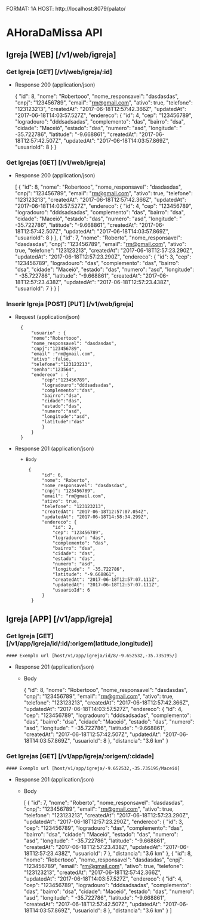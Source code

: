 FORMAT: 1A
HOST: http://localhost:8079/palato/

# AHoraDaMissa API

## Igreja [WEB] [/v1/web/igreja]
### Get Igreja [GET]  [/v1/web/igreja/:id]

+ Response 200 (application/json)

    {
        "id": 8,
        "nome": "Robertooo",
        "nome_responsavel": "dasdasdas",
        "cnpj": "123456789",
        "email": "rm@gmail.com",
        "ativo": true,
        "telefone": "123123213",
        "createdAt": "2017-06-18T12:57:42.366Z",
        "updatedAt": "2017-06-18T14:03:57.527Z",
        "endereco": {
            "id": 4,
            "cep": "123456789",
            "logradouro": "dddsadsadas",
            "complemento": "das",
            "bairro": "dsa",
            "cidade": "Maceió",
            "estado": "das",
            "numero": "asd",
            "longitude": " -35.722786",
            "latitude": "-9.668861",
            "createdAt": "2017-06-18T12:57:42.507Z",
            "updatedAt": "2017-06-18T14:03:57.869Z",
            "usuarioId": 8
        }
    }

### Get Igrejas [GET]  [/v1/web/igreja]

+ Response 200 (application/json)

    [
        {
            "id": 8,
            "nome": "Robertooo",
            "nome_responsavel": "dasdasdas",
            "cnpj": "123456789",
            "email": "rm@gmail.com",
            "ativo": true,
            "telefone": "123123213",
            "createdAt": "2017-06-18T12:57:42.366Z",
            "updatedAt": "2017-06-18T14:03:57.527Z",
            "endereco": {
                "id": 4,
                "cep": "123456789",
                "logradouro": "dddsadsadas",
                "complemento": "das",
                "bairro": "dsa",
                "cidade": "Maceió",
                "estado": "das",
                "numero": "asd",
                "longitude": " -35.722786",
                "latitude": "-9.668861",
                "createdAt": "2017-06-18T12:57:42.507Z",
                "updatedAt": "2017-06-18T14:03:57.869Z",
                "usuarioId": 8
            }
        },
        {
            "id": 7,
            "nome": "Roberto",
            "nome_responsavel": "dasdasdas",
            "cnpj": "123456789",
            "email": "rm@gmail.com",
            "ativo": true,
            "telefone": "123123213",
            "createdAt": "2017-06-18T12:57:23.290Z",
            "updatedAt": "2017-06-18T12:57:23.290Z",
            "endereco": {
                "id": 3,
                "cep": "123456789",
                "logradouro": "das",
                "complemento": "das",
                "bairro": "dsa",
                "cidade": "Maceió",
                "estado": "das",
                "numero": "asd",
                "longitude": " -35.722786",
                "latitude": "-9.668861",
                "createdAt": "2017-06-18T12:57:23.438Z",
                "updatedAt": "2017-06-18T12:57:23.438Z",
                "usuarioId": 7
            }
        }
    ]

### Inserir Igreja [POST] [PUT] [/v1/web/igreja]

+ Request (application/json)

        {
            "usuario" : {
            "nome":"Robertooo",
            "nome_responsavel": "dasdasdas",
            "cnpj":"123456789",
            "email" :"rm@gmail.com",
            "ativo" :false,
            "telefone":"123123213",
            "senha":"123564",
            "endereco" : {
                "cep":"123456789",
                "logradouro":"dddsadsadas",
                "complemento":"das",
                "bairro":"dsa",
                "cidade":"das",
                "estado":"das",
                "numero":"asd",
                "longitude":"asd",
                "latitude":"das"
                }
            }
        }

+ Response 201 (application/json)

        + Body
    
           {
                "id": 6,
                "nome": "Roberto",
                "nome_responsavel": "dasdasdas",
                "cnpj": "123456789",
                "email": "rm@gmail.com",
                "ativo": true,
                "telefone": "123123213",
                "createdAt": "2017-06-18T12:57:07.054Z",
                "updatedAt": "2017-06-18T14:58:34.299Z",
                "endereco": {
                    "id": 2,
                    "cep": "123456789",
                    "logradouro": "das",
                    "complemento": "das",
                    "bairro": "dsa",
                    "cidade": "das",
                    "estado": "das",
                    "numero": "asd",
                    "longitude": " -35.722786",
                    "latitude": "-9.668861",
                    "createdAt": "2017-06-18T12:57:07.111Z",
                    "updatedAt": "2017-06-18T12:57:07.111Z",
                    "usuarioId": 6
                }
            }


## Igreja [APP] [/v1/app/igreja]
### Get Igreja [GET] [/v1/app/igreja/id/:id/:origem(latitude,longitude)]  
    #### Exemplo url [host/v1/app/igreja/id/8/-9.652532,-35.735195/]

+ Response 201 (application/json)

    + Body

        {
            "id": 8,
            "nome": "Robertooo",
            "nome_responsavel": "dasdasdas",
            "cnpj": "123456789",
            "email": "rm@gmail.com",
            "ativo": true,
            "telefone": "123123213",
            "createdAt": "2017-06-18T12:57:42.366Z",
            "updatedAt": "2017-06-18T14:03:57.527Z",
            "endereco": {
                "id": 4,
                "cep": "123456789",
                "logradouro": "dddsadsadas",
                "complemento": "das",
                "bairro": "dsa",
                "cidade": "Maceió",
                "estado": "das",
                "numero": "asd",
                "longitude": " -35.722786",
                "latitude": "-9.668861",
                "createdAt": "2017-06-18T12:57:42.507Z",
                "updatedAt": "2017-06-18T14:03:57.869Z",
                "usuarioId": 8
            },
            "distancia": "3.6 km"
        }
### Get Igrejas [GET] [/v1/app/igreja/:origem/:cidade]
    #### Exemplo url [host/v1/app/igreja/-9.652532,-35.735195/Maceió]

+ Response 201 (application/json)

    + Body

        [
            {
                "id": 7,
                "nome": "Roberto",
                "nome_responsavel": "dasdasdas",
                "cnpj": "123456789",
                "email": "rm@gmail.com",
                "ativo": true,
                "telefone": "123123213",
                "createdAt": "2017-06-18T12:57:23.290Z",
                "updatedAt": "2017-06-18T12:57:23.290Z",
                "endereco": {
                    "id": 3,
                    "cep": "123456789",
                    "logradouro": "das",
                    "complemento": "das",
                    "bairro": "dsa",
                    "cidade": "Maceió",
                    "estado": "das",
                    "numero": "asd",
                    "longitude": " -35.722786",
                    "latitude": "-9.668861",
                    "createdAt": "2017-06-18T12:57:23.438Z",
                    "updatedAt": "2017-06-18T12:57:23.438Z",
                    "usuarioId": 7
                },
                "distancia": "3.6 km"
            },
            {
                "id": 8,
                "nome": "Robertooo",
                "nome_responsavel": "dasdasdas",
                "cnpj": "123456789",
                "email": "rm@gmail.com",
                "ativo": true,
                "telefone": "123123213",
                "createdAt": "2017-06-18T12:57:42.366Z",
                "updatedAt": "2017-06-18T14:03:57.527Z",
                "endereco": {
                    "id": 4,
                    "cep": "123456789",
                    "logradouro": "dddsadsadas",
                    "complemento": "das",
                    "bairro": "dsa",
                    "cidade": "Maceió",
                    "estado": "das",
                    "numero": "asd",
                    "longitude": " -35.722786",
                    "latitude": "-9.668861",
                    "createdAt": "2017-06-18T12:57:42.507Z",
                    "updatedAt": "2017-06-18T14:03:57.869Z",
                    "usuarioId": 8
                },
                "distancia": "3.6 km"
            }
        ]
###